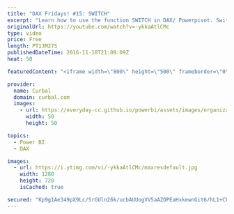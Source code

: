 ```yaml
---
title: "DAX Fridays! #15: SWITCH"
excerpt: "Learn how to use the function SWITCH in DAX/ Powerpivot. Switch is the equivalent of IF but it has easier syntax and therefore it is easier to read.  PREVIOUS VIDEO: https://www.youtube.com/watch?v=-Ola264bKXk NEXT VIDEO: -  Looking for the download file? Go to our Download Center: https://curbal.com/donwload-center"
originalUrl: https://youtube.com/watch?v=-ykkaAtlCMc
type: video
price: Free
length: PT13M27S
publishedDateTime: 2016-11-10T21:09:09Z
heat: 50

featuredContent: "<iframe width=\"800\" height=\"500\" frameborder=\"0\" src=\"https://www.youtube.com/embed/-ykkaAtlCMc\" allow=\"accelerometer; autoplay; encrypted-media; gyroscope; picture-in-picture\" allowfullscreen></iframe>"

provider:
  name: Curbal
  domain: curbal.com
  images:
    - url: https://everyday-cc.github.io/powerbi/assets/images/organizations/curbal.com-50x50.jpg
      width: 50
      height: 50

topics:
  - Power BI
  - DAX

images:
  - url: https://i.ytimg.com/vi/-ykkaAtlCMc/maxresdefault.jpg
    width: 1280
    height: 720
    isCached: true

secured: "Kp9g1Ae349pX9Lc/SrGUln26k/ucbAUUogVV5aAZOPEaHxkewnGit6/hL1+Cku+6zYTP8dUmfx8z8oqhyTEPZc6Ia0ukLWah+RgjfJvzue6QyY/jcETOQovDIWak37Ne3UjkyUYExEgfOh9j0yHQ9zVUX4aNVb6cIy8AlxCFyADbZrqGXXpcZuCujTHmP6N7oDo90AedxMqRZYOberrE4jrJ73qcIomtKu/pYl39p5tDK1tVcgvzOueJncYiWG3nnzAJwPw9ts/V9ZaNqZzNupP+h5WrBl0ALAmzvVlSmWuZ+9AG2CPUymV5TSy3NEfOAxT4EUcmKYLyEUgJYIiM1q9Rw2E4KduB9N4+3C534DTnvpYEo3mguoVNToV5V5QivFXBRVtCo9u0eog6awTGlTOp0jnop0Qh1FIgDkWfrKo=;IJKfNGVCYlTdSDbkQTsebA=="
---
```


